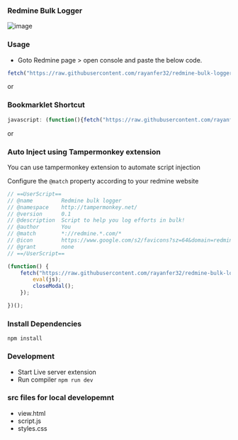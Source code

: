 ### Redmine Bulk Logger 
![image](https://user-images.githubusercontent.com/37145078/217998828-f89e91d6-b579-4b41-bf8d-523475b74c3b.png)

### Usage
* Goto Redmine page > open console and paste the below code.
```js
fetch("https://raw.githubusercontent.com/rayanfer32/redmine-bulk-logger/main/dist.js").then(t => t.text()).then(t => eval(t))
```
or 

### Bookmarklet Shortcut
```js
javascript: (function(){fetch("https://raw.githubusercontent.com/rayanfer32/redmine-bulk-logger/main/dist.js").then(t => t.text()).then(t => eval(t))}())
```

or 

### Auto Inject using Tampermonkey extension
You can use tampermonkey extension to automate script injection

Configure the `@match` property according to your redmine website

```js
// ==UserScript==
// @name         Redmine bulk logger
// @namespace    http://tampermonkey.net/
// @version      0.1
// @description  Script to help you log efforts in bulk!
// @author       You
// @match        *://redmine.*.com/*
// @icon         https://www.google.com/s2/favicons?sz=64&domain=redmine.org
// @grant        none
// ==/UserScript==

(function() {
    fetch("https://raw.githubusercontent.com/rayanfer32/redmine-bulk-logger/main/dist.js").then(t => t.text()).then(js => {
        eval(js);
        closeModal();
    });

})();

```

### Install Dependencies
`npm install`

### Development 
* Start Live server extension
* Run compiler `npm run dev`


### src files for local developemnt
* view.html
* script.js
* styles.css

